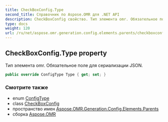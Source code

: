 ```yaml
---
title: CheckBoxConfig.Type
second_title: Справочник по Aspose.OMR для .NET API
description: CheckBoxConfig свойство. Тип элемента omr. Обязательное поле для сериализации JSON.
type: docs
weight: 120
url: /ru/net/aspose.omr.generation.config.elements.parents/checkboxconfig/type/
---
```

## CheckBoxConfig.Type property

Тип элемента omr. Обязательное поле для сериализации JSON.

```csharp
public override ConfigType Type { get; set; }
```

### Смотрите также

* enum [ConfigType](../../../aspose.omr.generation.config.enums/configtype/)
* class [CheckBoxConfig](../)
* пространство имен [Aspose.OMR.Generation.Config.Elements.Parents](../../checkboxconfig/)
* сборка [Aspose.OMR](../../../)


